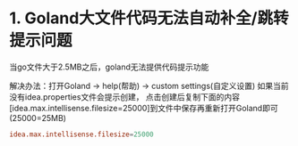 
# 1. Goland大文件代码无法自动补全/跳转提示问题

当go文件大于2.5MB之后，goland无法提供代码提示功能

解决办法：打开Goland -> help(帮助) -> custom settings(自定义设置)  如果当前没有idea.properties文件会提示创建，
点击创建后复制下面的内容[idea.max.intellisense.filesize=25000]到文件中保存再重新打开Goland即可(25000=25MB)

```conf
idea.max.intellisense.filesize=25000
```